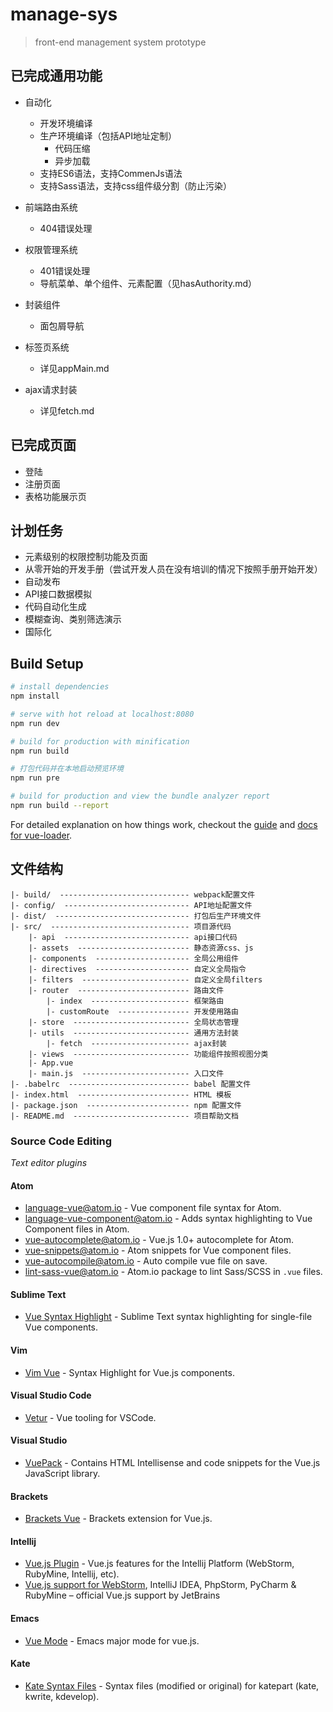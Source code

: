 # manage-sys

> front-end management system prototype

## 已完成通用功能
- 自动化
    - 开发环境编译
    - 生产环境编译（包括API地址定制）
        + 代码压缩
        + 异步加载
    - 支持ES6语法，支持CommenJs语法
    - 支持Sass语法，支持css组件级分割（防止污染）

- 前端路由系统
    - 404错误处理
- 权限管理系统
    - 401错误处理
    - 导航菜单、单个组件、元素配置（见hasAuthority.md）
- 封装组件
    - 面包屑导航
- 标签页系统
    - 详见appMain.md
- ajax请求封装
    - 详见fetch.md

## 已完成页面
- 登陆
- 注册页面
- 表格功能展示页

## 计划任务
- 元素级别的权限控制功能及页面
- 从零开始的开发手册（尝试开发人员在没有培训的情况下按照手册开始开发）
- 自动发布
- API接口数据模拟
- 代码自动化生成
- 模糊查询、类别筛选演示
- 国际化


## Build Setup

``` bash
# install dependencies
npm install

# serve with hot reload at localhost:8080
npm run dev

# build for production with minification
npm run build

# 打包代码并在本地启动预览环境
npm run pre

# build for production and view the bundle analyzer report
npm run build --report
```

For detailed explanation on how things work, checkout the [guide](http://vuejs-templates.github.io/webpack/) and [docs for vue-loader](http://vuejs.github.io/vue-loader).

## 文件结构
```text
|- build/  ----------------------------- webpack配置文件
|- config/  ---------------------------- API地址配置文件
|- dist/  ------------------------------ 打包后生产环境文件
|- src/  ------------------------------- 项目源代码
    |- api  ---------------------------- api接口代码
    |- assets  ------------------------- 静态资源css、js
    |- components  --------------------- 全局公用组件
    |- directives  --------------------- 自定义全局指令
    |- filters  ------------------------ 自定义全局filters
    |- router  ------------------------- 路由文件
        |- index  ---------------------- 框架路由
        |- customRoute  ---------------- 开发使用路由
    |- store  -------------------------- 全局状态管理
    |- utils  -------------------------- 通用方法封装
        |- fetch  ---------------------- ajax封装
    |- views  -------------------------- 功能组件按照视图分类
    |- App.vue
    |- main.js  ------------------------ 入口文件
|- .babelrc  --------------------------- babel 配置文件
|- index.html  ------------------------- HTML 模板
|- package.json  ----------------------- npm 配置文件
|- README.md  -------------------------- 项目帮助文档
```

### Source Code Editing

*Text editor plugins*

#### Atom

 - [language-vue@atom.io](https://github.com/hedefalk/atom-vue) - Vue component file syntax for Atom.
 - [language-vue-component@atom.io](https://github.com/CYBAI/language-vue-component) - Adds syntax highlighting to Vue Component files in Atom.
 - [vue-autocomplete@atom.io](https://github.com/ealves-pt/atom-vue-autocomplete) - Vue.js 1.0+ autocomplete for Atom.
 - [vue-snippets@atom.io](https://github.com/ealves-pt/atom-vue-snippets) - Atom snippets for Vue component files.
 - [vue-autocompile@atom.io](https://github.com/paulpflug/vue-autocompile) - Auto compile vue file on save.
 - [lint-sass-vue@atom.io](https://github.com/fsblemos/lint-sass-vue) - Atom.io package to lint Sass/SCSS in `.vue` files.

#### Sublime Text

 - [Vue Syntax Highlight](https://github.com/vuejs/vue-syntax-highlight) - Sublime Text syntax highlighting for single-file Vue components.

#### Vim

 - [Vim Vue](https://github.com/posva/vim-vue) - Syntax Highlight for Vue.js components.

#### Visual Studio Code

 - [Vetur](https://github.com/octref/vetur) - Vue tooling for VSCode.

#### Visual Studio

 - [VuePack](https://github.com/madskristensen/VuePack) - Contains HTML Intellisense and code snippets for the Vue.js JavaScript library.

#### Brackets

 - [Brackets Vue](https://github.com/pandao/brackets-vue) - Brackets extension for Vue.js.

#### Intellij

 - [Vue.js Plugin](https://github.com/postalservice14/vuejs-plugin) - Vue.js features for the Intellij Platform (WebStorm, RubyMine, Intellij, etc).
 - [Vue.js support for WebStorm](https://github.com/JetBrains/intellij-plugins/tree/master/vuejs), IntelliJ IDEA, PhpStorm, PyCharm & RubyMine – official Vue.js support by JetBrains

#### Emacs

 - [Vue Mode](https://github.com/CodeFalling/vue-mode) - Emacs major mode for vue.js.

#### Kate

 - [Kate Syntax Files](https://github.com/mtorromeo/kate-syntax-files) - Syntax files (modified or original) for katepart (kate, kwrite, kdevelop).
